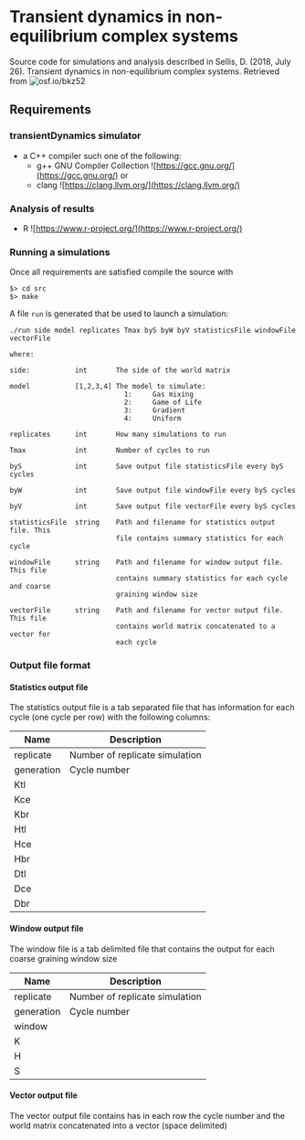 # Transient dynamics in non-equilibrium complex systems

Source code for simulations and analysis described in Sellis, D. (2018, July 26). Transient dynamics in non-equilibrium complex systems. Retrieved from ![osf.io/bkz52](osf.io/bkz52)

## Requirements

### transientDynamics simulator
- a C++ compiler such one of the following:
  - g++ GNU Compiler Collection ![https://gcc.gnu.org/](https://gcc.gnu.org/) or
  - clang ![https://clang.llvm.org/](https://clang.llvm.org/)

### Analysis of results
- R ![https://www.r-project.org/](https://www.r-project.org/)

### Running a simulations

Once all requirements are satisfied compile the source with

```
$> cd src
$> make
```

A file `run` is generated that be used to launch a simulation:

```
./run side model replicates Tmax byS byW byV statisticsFile windowFile vectorFile

where:

side:           int       The side of the world matrix

model           [1,2,3,4] The model to simulate:
                            1:     Gas mixing
                            2:     Game of Life
                            3:     Gradient
                            4:     Uniform

replicates      int       How many simulations to run

Tmax            int       Number of cycles to run

byS             int       Save output file statisticsFile every byS cycles

byW             int       Save output file windowFile every byS cycles

byV             int       Save output file vectorFile every byS cycles

statisticsFile  string    Path and filename for statistics output file. This
                          file contains summary statistics for each cycle

windowFile      string    Path and filename for window output file. This file
                          contains summary statistics for each cycle and coarse
                          graining window size

vectorFile      string    Path and filename for vector output file. This file
                          contains world matrix concatenated to a vector for
                          each cycle
```

### Output file format

#### Statistics output file

The statistics output file is a tab separated file that has information for each cycle (one cycle per row)
with the following columns:

|Name      | Description                    |
|----------|--------------------------------|
|replicate | Number of replicate simulation |
|generation| Cycle number                   |
|Ktl       |                                |
|Kce       |                                |
|Kbr       |                                |
|Htl       |                                |
|Hce       |                                |
|Hbr       |                                |
|Dtl       |                                |
|Dce       |                                |
|Dbr       |                                |

#### Window output file
The window file is a tab delimited file that contains the output for each coarse graining window size

|Name      | Description                    |
|----------|--------------------------------|
|replicate | Number of replicate simulation |
|generation| Cycle number                   |
|window    |                                |
|K         |                                |
|H         |                                |
|S         |                                |

#### Vector output file
The vector output file contains has in each row the cycle number and the world matrix concatenated into a vector (space delimited)
